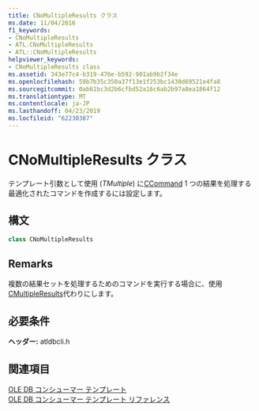 ```yaml
---
title: CNoMultipleResults クラス
ms.date: 11/04/2016
f1_keywords:
- CNoMultipleResults
- ATL.CNoMultipleResults
- ATL::CNoMultipleResults
helpviewer_keywords:
- CNoMultipleResults class
ms.assetid: 343e77c4-b319-476e-b592-901ab9b2f34e
ms.openlocfilehash: 59b7b35c350a37f13e1f253bc1430d69521e4fa8
ms.sourcegitcommit: 0ab61bc3d2b6cfbd52a16c6ab2b97a8ea1864f12
ms.translationtype: MT
ms.contentlocale: ja-JP
ms.lasthandoff: 04/23/2019
ms.locfileid: "62230387"
---
```

# <a name="cnomultipleresults-class"></a>CNoMultipleResults クラス

テンプレート引数として使用 (*TMultiple*) に[CCommand](../../data/oledb/ccommand-class.md) 1 つの結果を処理する最適化されたコマンドを作成するには設定します。

## <a name="syntax"></a>構文

```cpp
class CNoMultipleResults
```

## <a name="remarks"></a>Remarks

複数の結果セットを処理するためのコマンドを実行する場合に、使用[CMultipleResults](../../data/oledb/cmultipleresults-class.md)代わりにします。

## <a name="requirements"></a>必要条件

**ヘッダー:** atldbcli.h

## <a name="see-also"></a>関連項目

[OLE DB コンシューマー テンプレート](../../data/oledb/ole-db-consumer-templates-cpp.md)<br/>
[OLE DB コンシューマー テンプレート リファレンス](../../data/oledb/ole-db-consumer-templates-reference.md)
